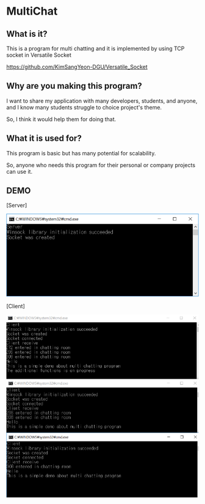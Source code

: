 # MultiChat
## What is it?
This is a program for multi chatting and it is implemented by using TCP socket in Versatile Socket 

https://github.com/KimSangYeon-DGU/Versatile_Socket

## Why are you making this program?
I want to share my application with many developers, students, and anyone, and I know many students struggle to choice project's theme.

So, I think it would help them for doing that.

## What it is used for?
This program is basic but has many potential for scalability.

So, anyone who needs this program for their personal or company projects can use it.

## DEMO
[Server]
<p align="center">
	<img src="docs/Server_demo.PNG" width="640">
</p>

[Client]
<p align="center">
	<img src="docs/Client_demo_vertical.PNG" width="640">
</p>

